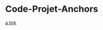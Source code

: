 # Code-Projet-Anchors


[a link](https://github.com/mbourbao/Code-Projet-Anchors/blob/main/Untitled.ipynb)
